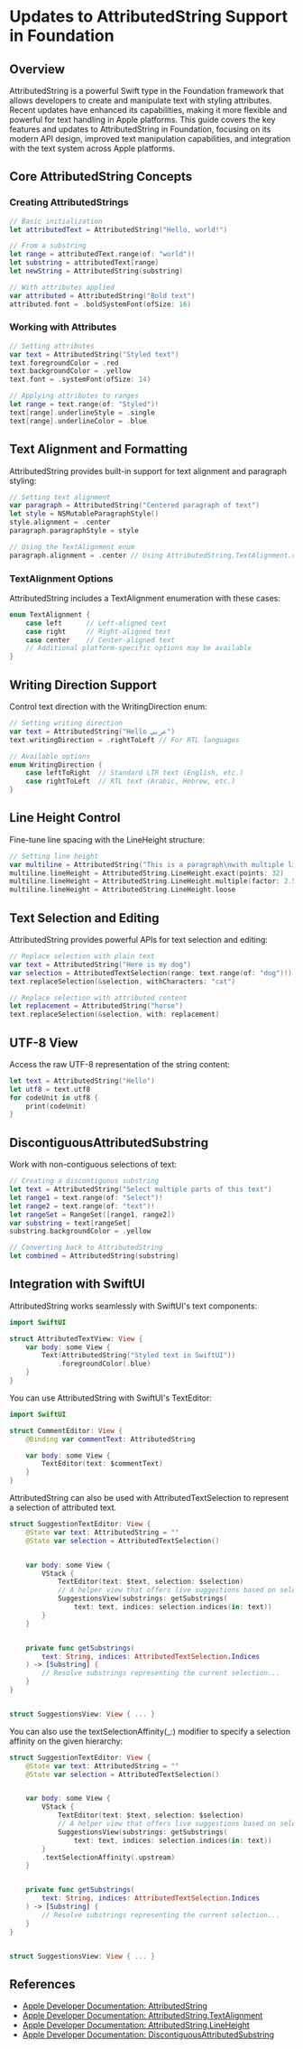 # Updates to AttributedString Support in Foundation

## Overview

AttributedString is a powerful Swift type in the Foundation framework that allows developers to create and manipulate text with styling attributes. Recent updates have enhanced its capabilities, making it more flexible and powerful for text handling in Apple platforms. This guide covers the key features and updates to AttributedString in Foundation, focusing on its modern API design, improved text manipulation capabilities, and integration with the text system across Apple platforms.

## Core AttributedString Concepts

### Creating AttributedStrings

```swift
// Basic initialization
let attributedText = AttributedString("Hello, world!")

// From a substring
let range = attributedText.range(of: "world")!
let substring = attributedText[range]
let newString = AttributedString(substring)

// With attributes applied
var attributed = AttributedString("Bold text")
attributed.font = .boldSystemFont(ofSize: 16)
```

### Working with Attributes

```swift
// Setting attributes
var text = AttributedString("Styled text")
text.foregroundColor = .red
text.backgroundColor = .yellow
text.font = .systemFont(ofSize: 14)

// Applying attributes to ranges
let range = text.range(of: "Styled")!
text[range].underlineStyle = .single
text[range].underlineColor = .blue
```

## Text Alignment and Formatting

AttributedString provides built-in support for text alignment and paragraph styling:

```swift
// Setting text alignment
var paragraph = AttributedString("Centered paragraph of text")
let style = NSMutableParagraphStyle()
style.alignment = .center
paragraph.paragraphStyle = style

// Using the TextAlignment enum
paragraph.alignment = .center // Using AttributedString.TextAlignment.center
```

### TextAlignment Options

AttributedString includes a TextAlignment enumeration with these cases:

```swift
enum TextAlignment {
    case left      // Left-aligned text
    case right     // Right-aligned text
    case center    // Center-aligned text
    // Additional platform-specific options may be available
}
```

## Writing Direction Support

Control text direction with the WritingDirection enum:

```swift
// Setting writing direction
var text = AttributedString("Hello عربي")
text.writingDirection = .rightToLeft // For RTL languages

// Available options
enum WritingDirection {
    case leftToRight  // Standard LTR text (English, etc.)
    case rightToLeft  // RTL text (Arabic, Hebrew, etc.)
}
```

## Line Height Control

Fine-tune line spacing with the LineHeight structure:

```swift
// Setting line height
var multiline = AttributedString("This is a paragraph\nwith multiple lines\nof text.")
multiline.lineHeight = AttributedString.LineHeight.exact(points: 32)
multiline.lineHeight = AttributedString.LineHeight.multiple(factor: 2.5)
multiline.lineHeight = AttributedString.LineHeight.loose
```

## Text Selection and Editing

AttributedString provides powerful APIs for text selection and editing:

```swift
// Replace selection with plain text
var text = AttributedString("Here is my dog")
var selection = AttributedTextSelection(range: text.range(of: "dog")!)
text.replaceSelection(&selection, withCharacters: "cat")

// Replace selection with attributed content
let replacement = AttributedString("horse")
text.replaceSelection(&selection, with: replacement)
```

## UTF-8 View

Access the raw UTF-8 representation of the string content:

```swift
let text = AttributedString("Hello")
let utf8 = text.utf8
for codeUnit in utf8 {
    print(codeUnit)
}
```

## DiscontiguousAttributedSubstring

Work with non-contiguous selections of text:

```swift
// Creating a discontiguous substring
let text = AttributedString("Select multiple parts of this text")
let range1 = text.range(of: "Select")!
let range2 = text.range(of: "text")!
let rangeSet = RangeSet([range1, range2])
var substring = text[rangeSet]
substring.backgroundColor = .yellow

// Converting back to AttributedString
let combined = AttributedString(substring)
```

## Integration with SwiftUI

AttributedString works seamlessly with SwiftUI's text components:

```swift
import SwiftUI

struct AttributedTextView: View {
    var body: some View {
        Text(AttributedString("Styled text in SwiftUI"))
            .foregroundColor(.blue)
    }
}
```

You can use AttributedString with SwiftUI's TextEditor:

```swift
import SwiftUI

struct CommentEditor: View {
    @Binding var commentText: AttributedString

    var body: some View {
        TextEditor(text: $commentText)
    }
}
```

AttributedString can also be used with AttributedTextSelection to represent a selection of attributed text.

```swift
struct SuggestionTextEditor: View {
    @State var text: AttributedString = ""
    @State var selection = AttributedTextSelection()


    var body: some View {
        VStack {
            TextEditor(text: $text, selection: $selection)
            // A helper view that offers live suggestions based on selection.
            SuggestionsView(substrings: getSubstrings(
                text: text, indices: selection.indices(in: text))
        }
    }


    private func getSubstrings(
        text: String, indices: AttributedTextSelection.Indices
    ) -> [Substring] {
        // Resolve substrings representing the current selection...
    }
}


struct SuggestionsView: View { ... }
```

You can also use the textSelectionAffinity(_:) modifier to specify a selection affinity on the given hierarchy:

```swift
struct SuggestionTextEditor: View {
    @State var text: AttributedString = ""
    @State var selection = AttributedTextSelection()


    var body: some View {
        VStack {
            TextEditor(text: $text, selection: $selection)
            // A helper view that offers live suggestions based on selection.
            SuggestionsView(substrings: getSubstrings(
                text: text, indices: selection.indices(in: text))
        }
        .textSelectionAffinity(.upstream)
    }


    private func getSubstrings(
        text: String, indices: AttributedTextSelection.Indices
    ) -> [Substring] {
        // Resolve substrings representing the current selection...
    }
}


struct SuggestionsView: View { ... }
```


## References

- [Apple Developer Documentation: AttributedString](https://developer.apple.com/documentation/Foundation/AttributedString)
- [Apple Developer Documentation: AttributedString.TextAlignment](https://developer.apple.com/documentation/Foundation/AttributedString/TextAlignment)
- [Apple Developer Documentation: AttributedString.LineHeight](https://developer.apple.com/documentation/Foundation/AttributedString/LineHeight)
- [Apple Developer Documentation: DiscontiguousAttributedSubstring](https://developer.apple.com/documentation/Foundation/DiscontiguousAttributedSubstring)
